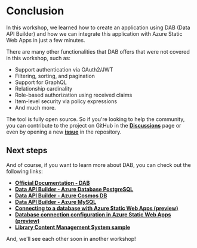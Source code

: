 # Conclusion

In this workshop, we learned how to create an application using DAB (Data API Builder) and how we can integrate this application with Azure Static Web Apps in just a few minutes.

There are many other functionalities that DAB offers that were not covered in this workshop, such as:

- Support authentication via OAuth2/JWT
- Filtering, sorting, and pagination
- Support for GraphQL
- Relationship cardinality
- Role-based authorization using received claims
- Item-level security via policy expressions
- And much more.

The tool is fully open source. So if you're looking to help the community, you can contribute to the project on GitHub in the **[Discussions](https://github.com/Azure/data-api-builder/discussions)** page or even by opening a new **[issue](https://github.com/Azure/data-api-builder/issues)** in the repository.

## Next steps

And of course, if you want to learn more about DAB, you can check out the following links:

- **[Official Documentation - DAB](https://learn.microsoft.com/azure/data-api-builder/)**
- **[Data API Builder - Azure Database PostgreSQL](https://learn.microsoft.com/azure/data-api-builder/get-started/get-started-azure-postgresql)**
- **[Data API Builder - Azure Cosmos DB](https://learn.microsoft.com/azure/data-api-builder/get-started/get-started-azure-cosmos-db)**
- **[Data API Builder - Azure MySQL](https://learn.microsoft.com/azure/data-api-builder/get-started/get-started-azure-mysql)**
- **[Connecting to a database with Azure Static Web Apps (preview)](https://learn.microsoft.com/en-us/azure/static-web-apps/database-overview)**
- **[Database connection configuration in Azure Static Web Apps (preview)](https://learn.microsoft.com/en-us/azure/static-web-apps/database-configuration)**
- **[Library Content Management System sample](https://github.com/Azure-Samples/dab-swa-library-demo)**

And, we'll see each other soon in another workshop!
